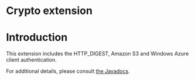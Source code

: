 Crypto extension
================

Introduction
============

This extension includes the HTTP\_DIGEST, Amazon S3 and Windows Azure
client authentication.

For additional details, please consult [the
Javadocs](http://web.archive.org/web/20111014100452/http://www.restlet.org/documentation/2.1/jse/ext/org/restlet/ext/crypto/package-summary.html).


